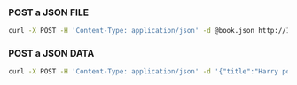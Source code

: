### **POST a JSON FILE**
```bash
curl -X POST -H 'Content-Type: application/json' -d @book.json http://127.0.0.1:3888/books
```
### **POST a JSON DATA**
```bash
curl -X POST -H 'Content-Type: application/json' -d '{"title":"Harry potter","sub_title":"Harry potter is a lewd movie and story","price":98000}' http://127.0.0.1:3888/books
```
